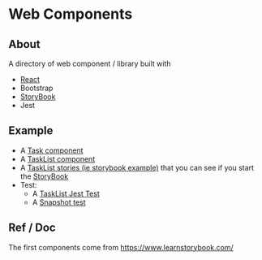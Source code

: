 # Web Components

## About

A directory of web component / library built with
  
  * [React](./doc/react-app.md)
  * Bootstrap
  * [StoryBook](./doc/storybook.md)
  * Jest

## Example

  * A [Task component](./src/components/Task.js)
  * A [TaskList component](./src/components/TaskList.js)
  * A [TaskList stories (ie storybook example)](./src/components/TaskList.js) that you can see if you start the [StoryBook](./doc/storybook.md)
  * Test:
     * A [TaskList Jest Test](./src/components/TaskList.test.js)
     * A [Snapshot test](./src/storybook.test.js)


## Ref / Doc
The first components come from https://www.learnstorybook.com/
